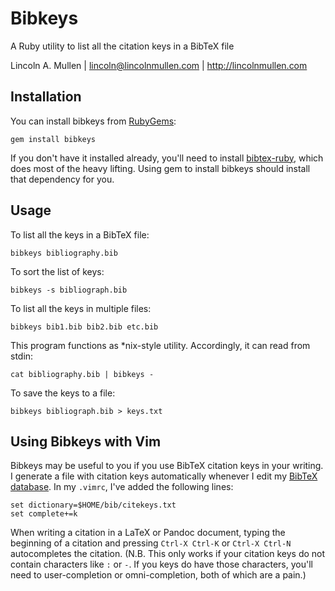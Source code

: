 # Bibkeys

A Ruby utility to list all the citation keys in a BibTeX file

Lincoln A. Mullen | lincoln@lincolnmullen.com | http://lincolnmullen.com

## Installation

You can install bibkeys from [RubyGems][]:

    gem install bibkeys

If you don't have it installed already, you'll need to install
[bibtex-ruby][], which does most of the heavy lifting. Using gem 
to install bibkeys should install that dependency for you.

## Usage

To list all the keys in a BibTeX file:

    bibkeys bibliography.bib

To sort the list of keys:

    bibkeys -s bibliograph.bib

To list all the keys in multiple files:

    bibkeys bib1.bib bib2.bib etc.bib

This program functions as \*nix-style utility. Accordingly, it can read
from stdin:

    cat bibliography.bib | bibkeys -

To save the keys to a file:

    bibkeys bibliograph.bib > keys.txt

## Using Bibkeys with Vim

Bibkeys may be useful to you if you use BibTeX citation keys in your
writing. I generate a file with citation keys automatically whenever I
edit my [BibTeX database][]. In my `.vimrc`, I've added the following
lines:

    set dictionary=$HOME/bib/citekeys.txt
    set complete+=k

When writing a citation in a LaTeX or Pandoc document, typing the
beginning of a citation and pressing `Ctrl-X Ctrl-K` or `Ctrl-X Ctrl-N`
autocompletes the citation. (N.B. This only works if your citation keys
do not contain characters like `:` or `-`. If you keys do have those
characters, you'll need to user-completion or omni-completion, both of
which are a pain.)

  [RubyGems]: https://rubygems.org/
  [bibtex-ruby]: https://github.com/inukshuk/bibtex-ruby
  [BibTeX database]: https://github.com/lmullen/historybib
